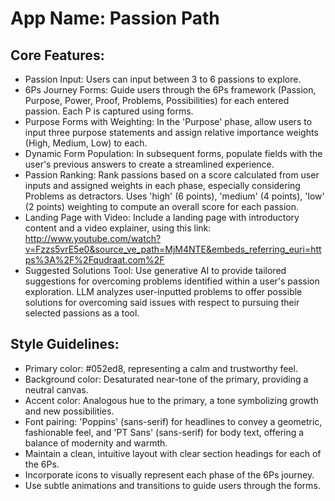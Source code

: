 # **App Name**: Passion Path

## Core Features:

- Passion Input: Users can input between 3 to 6 passions to explore.
- 6Ps Journey Forms: Guide users through the 6Ps framework (Passion, Purpose, Power, Proof, Problems, Possibilities) for each entered passion.  Each P is captured using forms.
- Purpose Forms with Weighting: In the 'Purpose' phase, allow users to input three purpose statements and assign relative importance weights (High, Medium, Low) to each.
- Dynamic Form Population: In subsequent forms, populate fields with the user's previous answers to create a streamlined experience.
- Passion Ranking: Rank passions based on a score calculated from user inputs and assigned weights in each phase, especially considering Problems as detractors. Uses 'high' (6 points), 'medium' (4 points), 'low' (2 points) weighting to compute an overall score for each passion.
- Landing Page with Video: Include a landing page with introductory content and a video explainer, using this link: http://www.youtube.com/watch?v=Fzzs5vrE5e0&source_ve_path=MjM4NTE&embeds_referring_euri=https%3A%2F%2Fqudraat.com%2F
- Suggested Solutions Tool: Use generative AI to provide tailored suggestions for overcoming problems identified within a user's passion exploration. LLM analyzes user-inputted problems to offer possible solutions for overcoming said issues with respect to pursuing their selected passions as a tool.

## Style Guidelines:

- Primary color: #052ed8, representing a calm and trustworthy feel.
- Background color: Desaturated near-tone of the primary, providing a neutral canvas.
- Accent color: Analogous hue to the primary, a tone symbolizing growth and new possibilities.
- Font pairing: 'Poppins' (sans-serif) for headlines to convey a geometric, fashionable feel, and 'PT Sans' (sans-serif) for body text, offering a balance of modernity and warmth.
- Maintain a clean, intuitive layout with clear section headings for each of the 6Ps.
- Incorporate icons to visually represent each phase of the 6Ps journey.
- Use subtle animations and transitions to guide users through the forms.